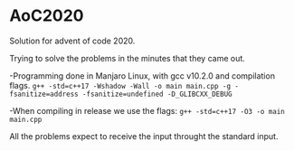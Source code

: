 # AoC2020

Solution for advent of code 2020.

Trying to solve the problems in the minutes that they came out.

-Programming done in Manjaro Linux, with gcc v10.2.0 and compilation flags.
`g++ -std=c++17 -Wshadow -Wall -o main main.cpp -g -fsanitize=address -fsanitize=undefined -D_GLIBCXX_DEBUG`

-When compiling in release we use the flags:
`g++ -std=c++17 -O3 -o main main.cpp`

All the problems expect to receive the input throught the standard input.